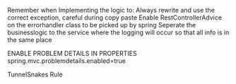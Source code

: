 Remember when Implementing the logic to:
Always rewrite and use the correct exception, careful during copy paste
Enable RestControllerAdvice on the errorhandler class to be picked up by spring
Seperate the businesslogic to the service where the logging will occur so that all info is in the same place

ENABLE PROBLEM DETAILS IN PROPERTIES
spring.mvc.problemdetails.enabled=true

TunnelSnakes Rule
